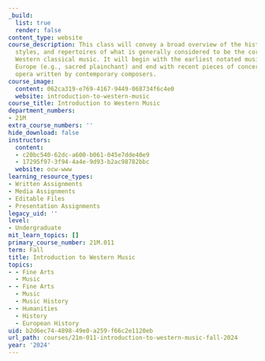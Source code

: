 ```yaml
---
_build:
  list: true
  render: false
content_type: website
course_description: This class will convey a broad overview of the history, culture,
  styles, and repertoires of what is generally considered to be the core canon of
  Western classical music. It will begin with the earliest notated music in Western
  Europe (e.g., sacred plainchant) and end with recent pieces of concert music and
  opera written by contemporary composers.
course_image:
  content: 062ca319-e769-4167-9449-068734f6c4e0
  website: introduction-to-western-music
course_title: Introduction to Western Music
department_numbers:
- 21M
extra_course_numbers: ''
hide_download: false
instructors:
  content:
  - c20bc540-62dc-a600-b061-045e7dde40e9
  - 17295f97-3f94-4a4e-9d93-b2ac98782bbc
  website: ocw-www
learning_resource_types:
- Written Assignments
- Media Assignments
- Editable Files
- Presentation Assignments
legacy_uid: ''
level:
- Undergraduate
mit_learn_topics: []
primary_course_number: 21M.011
term: Fall
title: Introduction to Western Music
topics:
- - Fine Arts
  - Music
- - Fine Arts
  - Music
  - Music History
- - Humanities
  - History
  - European History
uid: b2d6ec74-4898-49e0-a259-f66c2e1120eb
url_path: courses/21m-011-introduction-to-western-music-fall-2024
year: '2024'
---
```

